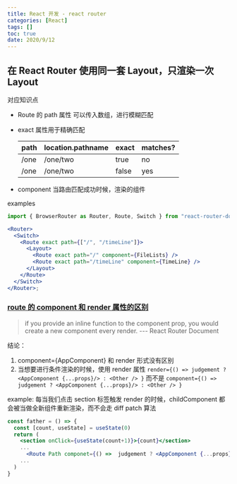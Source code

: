 ```yaml
---
title: React 开发 - react router
categories: [React]
tags: []
toc: true
date: 2020/9/12
---
```


## 在 React Router 使用同一套 Layout，只渲染一次 Layout

对应知识点

- Route 的 path 属性 可以传入数组，进行模糊匹配
- exact 属性用于精确匹配

  | path | location.pathname | exact | matches? |
  | ---- | ----------------- | ----- | -------- |
  | /one | /one/two          | true  | no       |
  | /one | /one/two          | false | yes      |

* component 当路由匹配成功时候，渲染的组件

examples

```jsx
import { BrowserRouter as Router, Route, Switch } from "react-router-dom";

<Router>
  <Switch>
    <Route exact path={["/", "/timeLine"]}>
      <Layout>
        <Route exact path="/" component={FileLists} />
        <Route exact path="/timeLine" component={TimeLine} />
      </Layout>
    </Route>
  </Switch>
</Router>;
```

### [route 的 component 和 render 属性的区别](https://medium.com/@migcoder/difference-between-render-and-component-prop-on-react-router-v4-368ca7fedbec)

> if you provide an inline function to the component prop, you would create a new component every render. --- React Router Document

结论：

1. component={AppComponent} 和 render 形式没有区别
2. 当想要进行条件渲染的时候，使用 render 属性
   `render={() => judgement ? <AppComponent {...props}/> : <Other /> }`
   而不是 `component={() => judgement ? <AppComponent {...props}/> : <Other /> }`

example:
每当我们点击 section 标签触发 render 的时候，childComponent 都会被当做全新组件重新渲染，而不会走 diff patch 算法

```jsx
const father = () => {
  const [count, useState] = useState(0)
  return (
    <section onClick={useState(count+1)}>{count}</section>
    ...
      <Route Path componet={() =>  judgement ? <AppComponent {...props}/> : <Other />} />
    ...
  )
}
```
